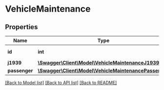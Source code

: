 # VehicleMaintenance

## Properties
Name | Type | Description | Notes
------------ | ------------- | ------------- | -------------
**id** | **int** | ID of the vehicle. | 
**j1939** | [**\Swagger\Client\Model\VehicleMaintenanceJ1939**](VehicleMaintenanceJ1939.md) |  | [optional] 
**passenger** | [**\Swagger\Client\Model\VehicleMaintenancePassenger**](VehicleMaintenancePassenger.md) |  | [optional] 

[[Back to Model list]](../README.md#documentation-for-models) [[Back to API list]](../README.md#documentation-for-api-endpoints) [[Back to README]](../README.md)


